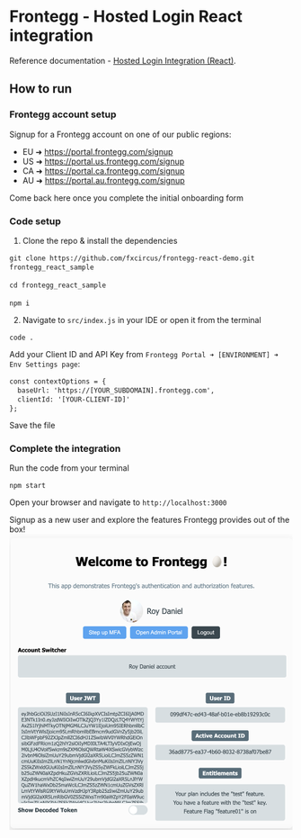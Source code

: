 # Frontegg - Hosted Login React integration

Reference documentation - [Hosted Login Integration (React)](https://docs.frontegg.com/docs/react-hosted-login-guide).

## How to run

### Frontegg account setup
Signup for a Frontegg account on one of our public regions:
- EU ➜ https://portal.frontegg.com/signup
- US ➜ https://portal.us.frontegg.com/signup
- CA ➜ https://portal.ca.frontegg.com/signup
- AU ➜ https://portal.au.frontegg.com/signup

Come back here once you complete the initial onboarding form

### Code setup

1. Clone the repo & install the dependencies
```
git clone https://github.com/fxcircus/frontegg-react-demo.git frontegg_react_sample

cd frontegg_react_sample

npm i
```

2. Navigate to `src/index.js` in your IDE or open it from the terminal
```
code .
```

 Add your Client ID and API Key from `Frontegg Portal ➜ [ENVIRONMENT] ➜ Env Settings page`:

```
const contextOptions = {
  baseUrl: 'https://[YOUR_SUBDOMAIN].frontegg.com',
  clientId: '[YOUR-CLIENT-ID]'
};
```
Save the file

### Complete the integration

Run the code from your terminal
```
npm start
```

Open your browser and navigate to `http://localhost:3000`

Signup as a new user and explore the features Frontegg provides out of the box!
![App Screenshot](./images/app_screenshot.png)

